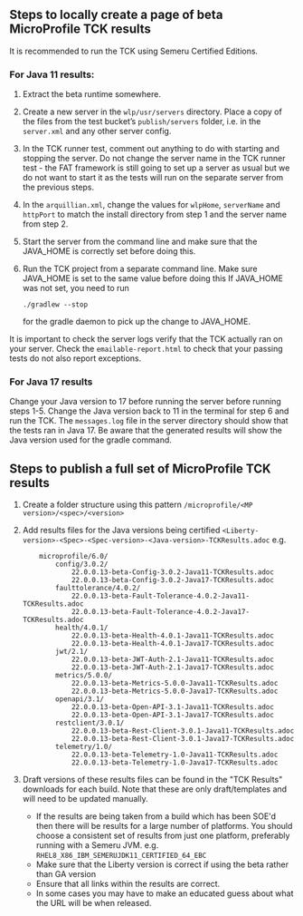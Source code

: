 ## Steps to locally create a page of beta MicroProfile TCK results

It is recommended to run the TCK using Semeru Certified Editions. 

### For Java 11 results:
1. Extract the beta runtime somewhere.

2. Create a new server in the `wlp/usr/servers` directory. Place a copy of the files from the test bucket’s `publish/servers` folder, i.e. in the `server.xml` and any other server config. 

3. In the TCK runner test, comment out anything to do with starting and stopping the server.
    Do not change the server name in the TCK runner test - the FAT framework is still going to set up a server as usual but we do not want to start it as the tests will run on the separate server from the previous steps.

4. In the `arquillian.xml`, change the values for `wlpHome`, `serverName` and `httpPort` to match the install directory from step 1 and the server name from step 2.

5. Start the server from the command line and make sure that the JAVA_HOME is correctly set before doing this.

6. Run the TCK project from a separate command line.
    Make sure JAVA_HOME is set to the same value before doing this
    If JAVA_HOME was not set, you need to run 
    ```
    ./gradlew --stop
    ```
    for the gradle daemon to pick up the change to JAVA_HOME.

It is important to check the server logs verify that the TCK actually ran on your server. Check the `emailable-report.html` to check that your passing tests do not also report exceptions. 

### For Java 17 results
Change your Java version to 17 before running the server before running steps 1-5. 
Change the Java version back to 11 in the terminal for step 6 and run the TCK. The `messages.log` file in the server directory should show that the tests ran in Java 17. Be aware that the generated results will show the Java version used for the gradle command.

## Steps to publish a full set of MicroProfile TCK results

1. Create a folder structure using this pattern `/microprofile/<MP version>/<spec>/<version>`
2. Add results files for the Java versions being certified `<Liberty-version>-<Spec>-<Spec-version>-<Java-version>-TCKResults.adoc`
    e.g.
    ```
        microprofile/6.0/
            config/3.0.2/
                22.0.0.13-beta-Config-3.0.2-Java11-TCKResults.adoc
                22.0.0.13-beta-Config-3.0.2-Java17-TCKResults.adoc
            faulttolerance/4.0.2/
                22.0.0.13-beta-Fault-Tolerance-4.0.2-Java11-TCKResults.adoc
                22.0.0.13-beta-Fault-Tolerance-4.0.2-Java17-TCKResults.adoc
            health/4.0.1/
                22.0.0.13-beta-Health-4.0.1-Java11-TCKResults.adoc
                22.0.0.13-beta-Health-4.0.1-Java17-TCKResults.adoc
            jwt/2.1/
                22.0.0.13-beta-JWT-Auth-2.1-Java11-TCKResults.adoc
                22.0.0.13-beta-JWT-Auth-2.1-Java17-TCKResults.adoc
            metrics/5.0.0/
                22.0.0.13-beta-Metrics-5.0.0-Java11-TCKResults.adoc
                22.0.0.13-beta-Metrics-5.0.0-Java17-TCKResults.adoc
            openapi/3.1/
                22.0.0.13-beta-Open-API-3.1-Java11-TCKResults.adoc
                22.0.0.13-beta-Open-API-3.1-Java17-TCKResults.adoc
            restclient/3.0.1/
                22.0.0.13-beta-Rest-Client-3.0.1-Java11-TCKResults.adoc
                22.0.0.13-beta-Rest-Client-3.0.1-Java17-TCKResults.adoc
            telemetry/1.0/
                22.0.0.13-beta-Telemetry-1.0-Java11-TCKResults.adoc
                22.0.0.13-beta-Telemetry-1.0-Java17-TCKResults.adoc
    ```

3. Draft versions of these results files can be found in the "TCK Results" downloads for each build. Note that these are only draft/templates and will need to be updated manually.
    - If the results are being taken from a build which has been SOE'd then there will be results for a large number of platforms. You should choose a consistent set of results from just one platform, preferably running with a Semeru JVM. e.g. `RHEL8_X86_IBM_SEMERUJDK11_CERTIFIED_64_EBC`
    - Make sure that the Liberty version is correct if using the beta rather than GA version
    - Ensure that all links within the results are correct.
    - In some cases you may have to make an educated guess about what the URL will be when released.